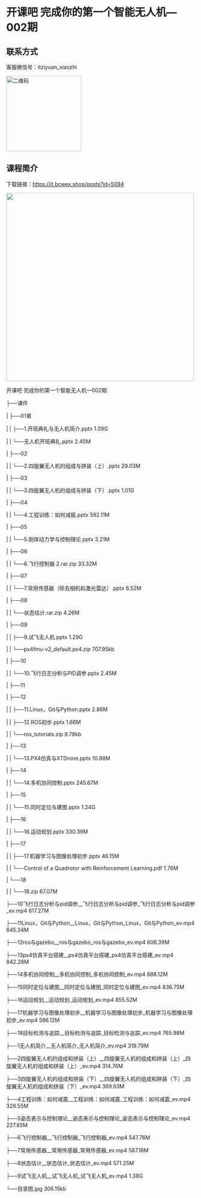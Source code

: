 # 开课吧 完成你的第一个智能无人机—002期

## 联系方式

客服微信号：itziyuan_xiaozhi

<img src="https://ziyuanyun.oss-cn-guangzhou.aliyuncs.com/common/20240614073449/666b82192834a.jpg" width="200" height="200" alt="二维码">

## 课程简介

下载链接：https://it.bcwex.shop/posts?id=5094

<img src="https://ziyuanyun.oss-cn-guangzhou.aliyuncs.com/yun/20241201155545/674c1681569ba.jpg" width="500" alt="">

  开课吧 完成你的第一个智能无人机—002期



 ├──课件

 | ├──01章

 | | ├──1.开班典礼与无人机简介.pptx 1.09G

 | | └──无人机开班典礼.pptx 2.45M

 | ├──02

 | | └──2.四旋翼无人机的组成与拼装（上）.pptx 29.03M

 | ├──03

 | | └──3.四旋翼无人机的组成与拼装（下）.pptx 1.01G

 | ├──04

 | | └──4.工程训练：如何减振.pptx 592.11M

 | ├──05

 | | └──5.刚体动力学与控制理论.pptx 3.21M

 | ├──06

 | | └──6.飞行控制器 2.rar.zip 33.32M

 | ├──07

 | | └──7.常用传感器（除去相机和激光雷达）.pptx 6.52M

 | ├──08

 | | └──状态估计.rar.zip 4.26M

 | ├──09

 | | ├──9.试飞无人机.pptx 1.29G

 | | └──px4fmu-v2_default.px4.zip 707.95kb

 | ├──10

 | | └──10.飞行日志分析与PID调参.pptx 2.45M

 | ├──11

 | ├──12

 | | ├──11.Linux，Git与Python.pptx 2.86M

 | | ├──12.ROS初步.pptx 1.66M

 | | └──ros_tutorials.zip 9.78kb

 | ├──13

 | | └──13.PX4仿真与XTDrone.pptx 10.88M

 | ├──14

 | | └──14.多机协同控制.pptx 245.67M

 | ├──15

 | | └──15.同时定位与建图.pptx 1.24G

 | ├──16

 | | └──16.运动规划.pptx 330.39M

 | ├──17

 | | ├──17.机器学习与图像处理初步.pptx 46.15M

 | | └──Control of a Quadrotor with Reinforcement Learning.pdf 1.76M

 | └──18

 | | └──18.zip 67.07M

 ├──10飞行日志分析与pid调参__飞行日志分析与pid调参_飞行日志分析与pid调参_ev.mp4 617.27M

 ├──11Linux，Git与Python__Linux，Git与Python_Linux，Git与Python_ev.mp4 645.34M

 ├──12ros与gazebo__ros与gazebo_ros与gazebo_ev.mp4 606.39M

 ├──13px4仿真平台搭建__px4仿真平台搭建_px4仿真平台搭建_ev.mp4 842.28M

 ├──14多机协同控制__多机协同控制_多机协同控制_ev.mp4 888.12M

 ├──15同时定位与建图__同时定位与建图_同时定位与建图_ev.mp4 836.75M

 ├──16运动规划__运动规划_运动规划_ev.mp4 855.52M

 ├──17机器学习与图像处理初步__机器学习与图像处理初步_机器学习与图像处理初步_ev.mp4 586.12M

 ├──18目标检测与追踪__目标检测与追踪_目标检测与追踪_ev.mp4 765.98M

 ├──1无人机简介__无人机简介_无人机简介_ev.mp4 319.79M

 ├──2四旋翼无人机的组成和拼装（上）__四旋翼无人机的组成和拼装（上）_四旋翼无人机的组成和拼装（上）_ev.mp4 314.76M

 ├──3四旋翼无人机的组成和拼装（下）__四旋翼无人机的组成和拼装（下）_四旋翼无人机的组成和拼装（下）_ev.mp4 369.63M

 ├──4工程训练：如何减震__工程训练：如何减震_工程训练：如何减震_ev.mp4 328.55M

 ├──5姿态表示与控制理论__姿态表示与控制理论_姿态表示与控制理论_ev.mp4 227.85M

 ├──6飞行控制器__飞行控制器_飞行控制器_ev.mp4 547.76M

 ├──7常用传感器__常用传感器_常用传感器_ev.mp4 587.18M

 ├──8状态估计__状态估计_状态估计_ev.mp4 571.25M

 ├──9试飞无人机__试飞无人机_试飞无人机_ev.mp4 1.38G

 └──目录图.jpg 306.15kb

 &nbsp;

  